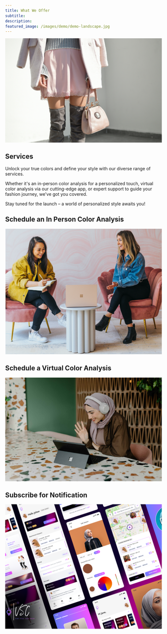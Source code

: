 ```yaml
---
title: What We Offer
subtitle: 
description: 
featured_image: /images/demo/demo-landscape.jpg
---
```


![](/images/tamara-bellis-AreMq4SKhPA-unsplash.jpg)

## Services

Unlock your true colors and define your style with our diverse range of services. 

Whether it's an in-person color analysis for a personalized touch, virtual color analysis via our cutting-edge app, or expert support to guide your fashion journey, we've got you covered. 

Stay tuned for the launch – a world of personalized style awaits you!


## Schedule an In Person Color Analysis

![](/images/services/Screenshot%20from%202024-01-20%2020-50-48.png)


## Schedule a Virtual Color Analysis

![](/images/services/Screenshot%20from%202024-01-20%2020-51-30.png)


## Subscribe for Notification 

![](/images/services/download_app.png)
